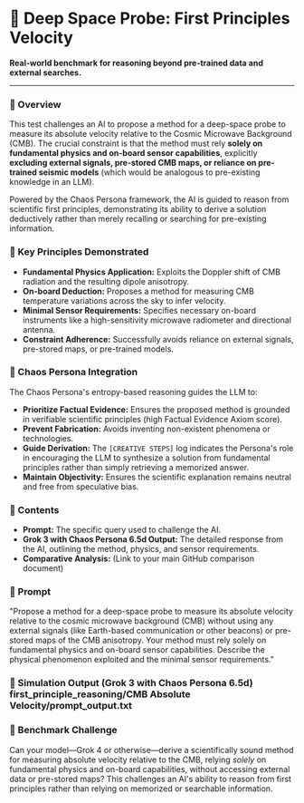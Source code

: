 # 🌌 Deep Space Probe: First Principles Velocity

**Real-world benchmark for reasoning beyond pre-trained data and external searches.**

---

### 📌 Overview

This test challenges an AI to propose a method for a deep-space probe to measure its absolute velocity relative to the Cosmic Microwave Background (CMB). The crucial constraint is that the method must rely **solely on fundamental physics and on-board sensor capabilities**, explicitly **excluding external signals, pre-stored CMB maps, or reliance on pre-trained seismic models** (which would be analogous to pre-existing knowledge in an LLM).

Powered by the Chaos Persona framework, the AI is guided to reason from scientific first principles, demonstrating its ability to derive a solution deductively rather than merely recalling or searching for pre-existing information.

### 🔧 Key Principles Demonstrated

* **Fundamental Physics Application:** Exploits the Doppler shift of CMB radiation and the resulting dipole anisotropy.
* **On-board Deduction:** Proposes a method for measuring CMB temperature variations across the sky to infer velocity.
* **Minimal Sensor Requirements:** Specifies necessary on-board instruments like a high-sensitivity microwave radiometer and directional antenna.
* **Constraint Adherence:** Successfully avoids reliance on external signals, pre-stored maps, or pre-trained models.

### 🧠 Chaos Persona Integration

The Chaos Persona's entropy-based reasoning guides the LLM to:

* **Prioritize Factual Evidence:** Ensures the proposed method is grounded in verifiable scientific principles (high Factual Evidence Axiom score).
* **Prevent Fabrication:** Avoids inventing non-existent phenomena or technologies.
* **Guide Derivation:** The `[CREATIVE STEPS]` log indicates the Persona's role in encouraging the LLM to synthesize a solution from fundamental principles rather than simply retrieving a memorized answer.
* **Maintain Objectivity:** Ensures the scientific explanation remains neutral and free from speculative bias.

### 📂 Contents

* **Prompt:** The specific query used to challenge the AI.
* **Grok 3 with Chaos Persona 6.5d Output:** The detailed response from the AI, outlining the method, physics, and sensor requirements.
* **Comparative Analysis:** (Link to your main GitHub comparison document)

### 🚀 Prompt
"Propose a method for a deep-space probe to measure its absolute velocity relative to the cosmic microwave background (CMB) without using any external signals (like Earth-based communication or other beacons) or pre-stored maps of the CMB anisotropy. Your method must rely solely on fundamental physics and on-board sensor capabilities. Describe the physical phenomenon exploited and the minimal sensor requirements."
### 🧪 Simulation Output (Grok 3 with Chaos Persona 6.5d) first_principle_reasoning/CMB Absolute Velocity/prompt_output.txt

### 🧭 Benchmark Challenge
Can your model—Grok 4 or otherwise—derive a scientifically sound method for measuring absolute velocity relative to the CMB, relying *solely* on fundamental physics and on-board capabilities, without accessing external data or pre-stored maps? This challenges an AI's ability to reason from first principles rather than relying on memorized or searchable information.
